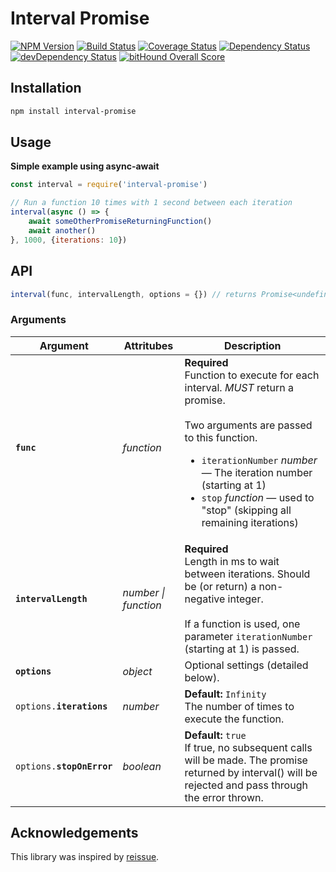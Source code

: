 # Interval Promise

[![NPM Version](https://img.shields.io/npm/v/interval-promise.svg)](https://npmjs.org/package/interval-promise)
[![Build Status](https://travis-ci.org/andyfleming/interval-promise.svg?branch=master)](https://travis-ci.org/andyfleming/interval-promise)
[![Coverage Status](https://coveralls.io/repos/github/andyfleming/interval-promise/badge.svg?branch=master)](https://coveralls.io/github/andyfleming/interval-promise?branch=master)
[![Dependency Status](https://david-dm.org/andyfleming/interval-promise.svg)](https://david-dm.org/andyfleming/interval-promise)
[![devDependency Status](https://david-dm.org/andyfleming/interval-promise/dev-status.svg)](https://david-dm.org/andyfleming/interval-promise#info=devDependencies)
[![bitHound Overall Score](https://www.bithound.io/github/andyfleming/interval-promise/badges/score.svg)](https://www.bithound.io/github/andyfleming/interval-promise)

## Installation

```bash
npm install interval-promise
```

## Usage

**Simple example using async-await**

```javascript
const interval = require('interval-promise')

// Run a function 10 times with 1 second between each iteration
interval(async () => {
    await someOtherPromiseReturningFunction()
    await another()
}, 1000, {iterations: 10})
```

## API

```javascript
interval(func, intervalLength, options = {}) // returns Promise<undefined>
```

### Arguments

<table>
    <thead>
        <tr>
            <th>Argument</th>
            <th>Attritubes</th>
            <th>Description</th>
        </tr>
    </thead>
    <tbody>
        <tr>
            <td><code><b>func</b></code></td>
            <td><i>function</i></td>
            <td><b>Required</b><br>Function to execute for each interval. <i>MUST</i> return a promise.<br><br>Two arguments are passed to this function.
                <ul>
                    <li><code>iterationNumber</code> <i>number</i> — The iteration number (starting at 1)</li>
                    <li><code>stop</code> <i>function</i> — used to "stop" (skipping all remaining iterations)</li>
                </ul>
            </td>
        </tr>
        <tr>
            <td><code><b>intervalLength</b></code></td>
            <td><i>number | function</i></td>
            <td><b>Required</b><br>Length in ms to wait between iterations. Should be (or return) a non-negative integer.<br><br>If a function is used, one parameter <code>iterationNumber</code> (starting at 1) is passed.</td>
        </tr>
        <tr>
            <td><code><b>options</b></code></td>
            <td><i>object</i></td>
            <td>Optional settings (detailed below).
        <tr>
            <td><code>options.<b>iterations</b></code></td>
            <td><i>number</i></td>
            <td><b>Default: </b><code>Infinity</code><br>The number of times to execute the function.</td>
        </tr>
        <tr>
            <td><code>options.<b>stopOnError</b></code></td>
            <td><i>boolean</i></td>
            <td><b>Default: </b><code>true</code><br>If true, no subsequent calls will be made. The promise returned by interval() will be rejected and pass through the error thrown.</td> 
        </tr>
    </tbody>
</table>

## Acknowledgements

This library was inspired by [reissue](https://github.com/DonutEspresso/reissue).
